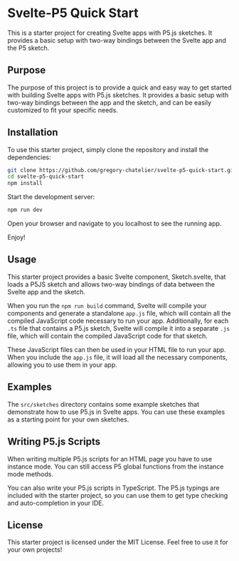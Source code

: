 # Svelte-P5 Quick Start

This is a starter project for creating Svelte apps with P5.js sketches. It provides a basic setup with two-way bindings between the Svelte app and the P5 sketch.

## Purpose

The purpose of this project is to provide a quick and easy way to get started with building Svelte apps with P5.js sketches. It provides a basic setup with two-way bindings between the app and the sketch, and can be easily customized to fit your specific needs.

## Installation

To use this starter project, simply clone the repository and install the dependencies:

```bash
git clone https://github.com/gregory-chatelier/svelte-p5-quick-start.git
cd svelte-p5-quick-start
npm install
```

Start the development server: 

```bash
npm run dev
```

Open your browser and navigate to you localhost to see the running app.

Enjoy!

## Usage

This starter project provides a basic Svelte component, Sketch.svelte, that loads a P5JS sketch and allows two-way bindings of data between the Svelte app and the sketch.

When you run the `npm run build` command, Svelte will compile your components and generate a standalone `app.js` file, which will contain all the compiled JavaScript code necessary to run your app. Additionally, for each `.ts` file that contains a P5.js sketch, Svelte will compile it into a separate `.js` file, which will contain the compiled JavaScript code for that sketch.

These JavaScript files can then be used in your HTML file to run your app. When you include the `app.js` file, it will load all the necessary components, allowing you to use them in your app.

## Examples

The `src/sketches` directory contains some example sketches that demonstrate how to use P5.js in Svelte apps. You can use these examples as a starting point for your own sketches.

## Writing P5.js Scripts

When writing multiple P5.js scripts for an HTML page you have to use instance mode. You can still access P5 global functions from the instance mode methods.

You can also write your P5.js scripts in TypeScript. The P5.js typings are included with the starter project, so you can use them to get type checking and auto-completion in your IDE.

## License

This starter project is licensed under the MIT License. Feel free to use it for your own projects!